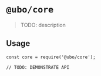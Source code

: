 # `@ubo/core`

> TODO: description

## Usage

```
const core = require('@ubo/core');

// TODO: DEMONSTRATE API
```
